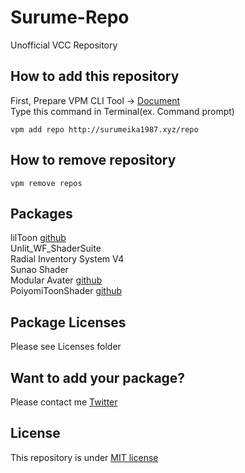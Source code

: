 # Surume-Repo
Unofficial VCC Repository

## How to add this repository
First, Prepare VPM CLI Tool -> [Document](https://vcc.docs.vrchat.com/vpm/cli/)  
Type this command in Terminal(ex. Command prompt)
```
vpm add repo http://surumeika1987.xyz/repo
```

## How to remove repository
```
vpm remove repos
```

## Packages
lilToon [github](https://github.com/lilxyzw/lilToon)  
Unlit_WF_ShaderSuite  
Radial Inventory System V4  
Sunao Shader  
Modular Avater [github](https://github.com/bdunderscore/modular-avatar)  
 PoiyomiToonShader [github](https://github.com/poiyomi/PoiyomiToonShader)  

## Package Licenses
Please see Licenses folder

## Want to add your package?
Please contact me [Twitter](https://twitter.com/surumeika_vr)

## License
This repository is under [MIT license](https://en.wikipedia.org/wiki/MIT_License)
